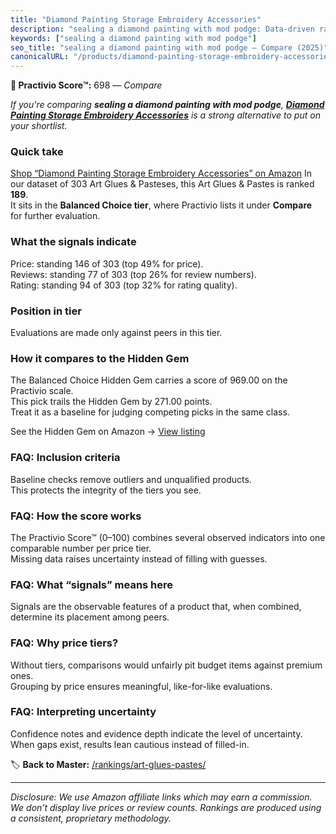 ```yaml
---
title: "Diamond Painting Storage Embroidery Accessories"
description: "sealing a diamond painting with mod podge: Data-driven ranking using the Practivio Score™. Positioned by quality, value, demand, findability, momentum."
keywords: ["sealing a diamond painting with mod podge"]
seo_title: "sealing a diamond painting with mod podge — Compare (2025)"
canonicalURL: "/products/diamond-painting-storage-embroidery-accessories-B08ZS2MYNX/"
---
```


**🛒 Practivio Score™:** 698 — _Compare_


*If you're comparing **sealing a diamond painting with mod podge**, **[Diamond Painting Storage Embroidery Accessories](https://www.amazon.com/dp/B08ZS2MYNX?tag=practivio-20)** is a strong alternative to put on your shortlist.*
### Quick take
[Shop “Diamond Painting Storage Embroidery Accessories” on Amazon](https://www.amazon.com/dp/B08ZS2MYNX?tag=practivio-20)
In our dataset of 303 Art Glues & Pasteses, this Art Glues & Pastes is ranked **189**.  
It sits in the **Balanced Choice tier**, where Practivio lists it under **Compare** for further evaluation.

### What the signals indicate
Price: standing 146 of 303 (top 49% for price).  
Reviews: standing 77 of 303 (top 26% for review numbers).  
Rating: standing 94 of 303 (top 32% for rating quality).  

### Position in tier
Evaluations are made only against peers in this tier.

### How it compares to the Hidden Gem
The Balanced Choice Hidden Gem carries a score of 969.00 on the Practivio scale.  
This pick trails the Hidden Gem by 271.00 points.  
Treat it as a baseline for judging competing picks in the same class.  

See the Hidden Gem on Amazon → [View listing](https://www.amazon.com/dp/B0013CDGT6?tag=practivio-20)

### FAQ: Inclusion criteria
Baseline checks remove outliers and unqualified products.  
This protects the integrity of the tiers you see.

### FAQ: How the score works
The Practivio Score™ (0–100) combines several observed indicators into one comparable number per price tier.  
Missing data raises uncertainty instead of filling with guesses.

### FAQ: What “signals” means here
Signals are the observable features of a product that, when combined, determine its placement among peers.

### FAQ: Why price tiers?
Without tiers, comparisons would unfairly pit budget items against premium ones.  
Grouping by price ensures meaningful, like-for-like evaluations.

### FAQ: Interpreting uncertainty
Confidence notes and evidence depth indicate the level of uncertainty.  
When gaps exist, results lean cautious instead of filled-in.

<!-- Missing template for Compare/CompareWithinPriceClass -->


🏷️ **Back to Master:** [/rankings/art-glues-pastes/](/rankings/art-glues-pastes/)

---
_Disclosure: We use Amazon affiliate links which may earn a commission. We don’t display live prices or review counts. Rankings are produced using a consistent, proprietary methodology._

